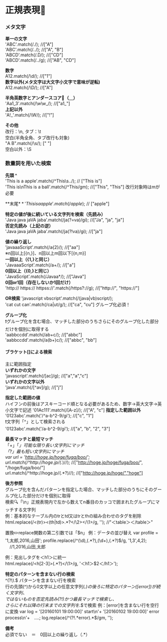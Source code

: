 # 正規表現:see_no_evil:

### メタ文字  
**単一の文字**  
'ABC'.match(/./); //["A"]  
'ABC'.match(/../); //["A", "B"]  
'ABCD'.match(/.D/); //["CD"]  
'ABCD'.match(/../g); //["AB", "CD"]  

**数字**  
A12.match(/\d/); //["1"]  
**数字以外(メタ文字は大文字小文字で意味が逆転)**  
A12.match(/\D/); //["A"]  

**半角英数字とアンダースコア（＿）**  
'Aa1_3'.match(/\w\w_/); //["a1_"]  
**上記以外**  
'A!_'.match(/\W/); //["!"]  

**その他**  
改行：\n, タブ：\t  
空白(半角全角、タブ改行も対象)  
"A B".match(/\s/); [" "]  
空白以外：\S   

### 数量詞を用いた検索  
**先頭 ^**  
'This is a apple'.match(/^This\s../); // ["This is"]  
'This is\nThis is a ball'.match(/^This/gm); //["This", "This"] 改行対象時はmが必要  

**末尾$**  
'This is a apple'.match(/apple$\); // ["apple"]  

**特定の値が後に続いている文字列を検索（先読み）**  
'Java java jaVA jaba'.match(/ja(?=va)/gi); //["Ja", "ja", "ja"]  
**否定先読み（上記の逆）**  
'Java java jaVA jaba'.match(/ja(?!va)/gi); //["ja"]  

**値の繰り返し**  
'javaaaScript'.match(/a{2}/); //["aa"]  
※n回以上[{n,}]、n回以上m回以下[{n,m}]  
**一回以上（{1,}と同じ）**  
'JavaaaScript'.match(/a+/); //["a"]  
**0回以上（{0,}と同じ）**  
'JavaScript'.match(/Javaa*/); //["Java"]  
**0回or1回（存在しないか1回だけ）**  
'http:// https:// httpss://'.match(/https?:\/\/g); //["http://", "https://"]  

**OR検索**
'javascript vbscript'.match(/(java|vb)script/);  
'cat cut can'.match(/ca|ut/g/); //["ca", "cu"] グループ化必須！  

**グループ化**  
:exclamation:グループ化を含む場合、マッチした部分のうちさらにそのグループ化した部分だけを個別に取得する  
'aabbccdd'.match(/ab+c/); //["abbc"]  
'aabbccdd'.match(/a(b+)c/); //["abbc", "bb"]  

#### ブラケット[]による検索  
主に範囲指定  
**いずれかの文字**  
'javascript'.match(/[ac]/g); //["a","a","c"]  
**いずれかの文字以外**  
'java'.match(/[^av]/g); //["j"]  

**指定した範囲の値**  
ハイフンの前後はアスキーコード順となる必要があるため、数字→英大文字→英小文字で記述
'01Ac111'.match(/[A-z]/); //["A", "c"]
**指定した範囲以外**  
'0123abc'.match('/^a-b^2-9/gi'); //["c", "1"]  
:exclamation:文字列「^」として検索される  
'0123abc'.match('/a-b^2-9/gi'); //["a", "b", "2", "3"]

**最長マッチと最短マッチ**  
「+」「*」可能な限り長い文字列にマッチ  
「?」最も短い文字列にマッチ  
var url = 'http://hoge.jp/hoge/fuga/boo/';  
url.match(/^http:\/\/hoge.jp\/(.*)\//); //["http://hoge.jp/hoge/fuga/boo/", "/hoge/fuga/boo/"]  
url.match(/^http:\/\/hoge.jp\/(.*?)\//); //["http://hoge.jp/hoge/","hoge"]  

**後方参照**  
グループ化を含んだパターンを指定した場合、マッチした部分のうちにそのグールプ化した部分だけを個別に取得  
検索:mag:「\n」正規表現内で左から数えてn番目のカッコで囲まれたグループにマッチする文字列  
例：基本的なテーブル内のtrとtd又はtrとthの組み合わせのタグを削除  
html.replace(/<(tr)><(th|td)>.*?<\/\2><\/\1>/g, ''); //"＜table＞＜/table＞"  

置換:pencil2:replace関数の第二引数では「$n」  
例：データの並び替え  
var profile = '1,太郎,2016,山田';  
profile.replace(/^(\d),(.*?),(\d+),(.*?)$/g, '$1,$3',$4,$2); 　//1,2016,山田,太郎  

例：見出しタグを＜h1＞に統一  
html.replace(/<h[2-3]>(.*?)<\/\1>/g, '＜h1＞$2＜/h1＞');  

**特定のパターンを含まない行の検索**  
^(?!*<pattern>).*$  パターンを含まない行を検索  
行の先頭(^)から0文字以上の任意文字列(.*)の後ろに特定のパターン([error])が続く文字列、  
ではないものを否定先読み(?!)かつ最長マッチで検索し、  
さらにそれ以降の行末までの文字列を.*$で検索  
例：[error]を含まない行を空行に変換  
var log =  
'[20160101 19:00:00]' start\n'+  
'[20160102 19:00:00]' error process\n'+　....;  
log.replace(/^(?!.*error).*$/gm, '');  

**備考**  
必須でない　＝　0回以上の繰り返し（.*）
